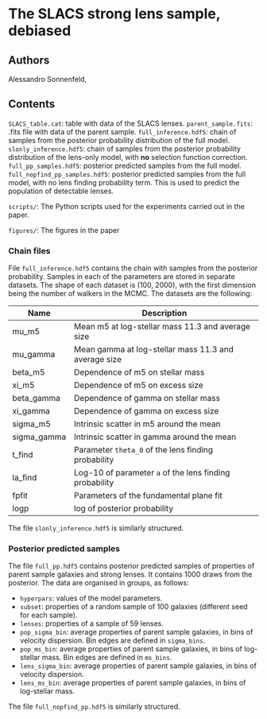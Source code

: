 # The SLACS strong lens sample, debiased

## Authors

Alessandro Sonnenfeld, 

## Contents

`SLACS_table.cat`: table with data of the SLACS lenses.
`parent_sample.fits`: .fits file with data of the parent sample.
`full_inference.hdf5`: chain of samples from the posterior probability distribution of the full model.
`slonly_inference.hdf5`: chain of samples from the posterior probability distribution of the lens-only model, with **no** selection function correction.
`full_pp_samples.hdf5`: posterior predicted samples from the full model.
`full_nopfind_pp_samples.hdf5`: posterior predicted samples from the full model, with no lens finding probability term. This is used to predict the population of detectable lenses.

`scripts/`: The Python scripts used for the experiments carried out in the paper.

`figures/`: The figures in the paper


### Chain files

File `full_inference.hdf5` contains the chain with samples from the posterior probability. Samples in each of the parameters are stored in separate datasets. The shape of each dataset is (100, 2000), with the first dimension being the number of walkers in the MCMC. The datasets are the following:

| Name | Description |
| ---- | ----------- |
| mu_m5 | Mean m5 at log-stellar mass 11.3 and average size |
| mu_gamma | Mean gamma at log-stellar mass 11.3 and average size |
| beta_m5 | Dependence of m5 on stellar mass |
| xi_m5 | Dependence of m5 on excess size | 
| beta_gamma | Dependence of gamma on stellar mass |
| xi_gamma | Dependence of gamma on excess size | 
| sigma_m5 | Intrinsic scatter in m5 around the mean |
| sigma_gamma | Intrinsic scatter in gamma around the mean |
| t_find | Parameter `theta_0` of the lens finding probability |
| la_find | Log-10 of parameter `a` of the lens finding probability |
| fpfit | Parameters of the fundamental plane fit |
| logp | log of posterior probability |

The file `slonly_inference.hdf5` is similarly structured.

### Posterior predicted samples

The file `full_pp.hdf5` contains posterior predicted samples of properties of parent sample galaxies and strong lenses. It contains 1000 draws from the posterior. The data are organised in groups, as follows:

- `hyperpars`: values of the model parameters.
- `subset`: properties of a random sample of 100 galaxies (different seed for each sample).
- `lenses`: properties of a sample of 59 lenses.
- `pop_sigma_bin`: average properties of parent sample galaxies, in bins of velocity dispersion. Bin edges are defined in `sigma_bins`.
- `pop_ms_bin`: average properties of parent sample galaxies, in bins of log-stellar mass. Bin edges are defined in `ms_bins`.
- `lens_sigma_bin`: average properties of parent sample galaxies, in bins of velocity dispersion.
- `lens_ms_bin`: average properties of parent sample galaxies, in bins of log-stellar mass.

The file `full_nopfind_pp.hdf5` is similarly structured.
